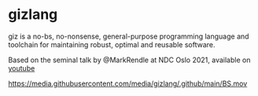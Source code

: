 # gizlang 
giz is a no-bs, no-nonsense, general-purpose programming language and toolchain for maintaining robust, optimal and reusable software.

Based on the seminal talk by @MarkRendle at NDC Oslo 2021, available on [youtube](https://www.youtube.com/watch?v=vcFBwt1nu2U)

https://media.githubusercontent.com/media/gizlang/.github/main/BS.mov
